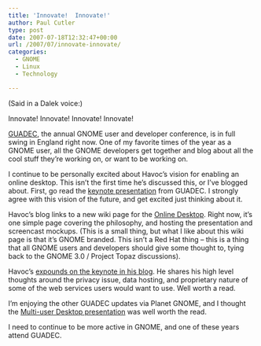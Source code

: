 ```yaml
---
title: 'Innovate!  Innovate!'
author: Paul Cutler
type: post
date: 2007-07-18T12:32:47+00:00
url: /2007/07/innovate-innovate/
categories:
  - GNOME
  - Linux
  - Technology

---
```

(Said in a Dalek voice:)
  
Innovate! Innovate! Innovate! Innovate!

[GUADEC][1], the annual GNOME user and developer conference, is in full swing in England right now. One of my favorite times of the year as a GNOME user, all the GNOME developers get together and blog about all the cool stuff they&#8217;re working on, or want to be working on.

I continue to be personally excited about Havoc&#8217;s vision for enabling an online desktop. This isn&#8217;t the first time he&#8217;s discussed this, or I&#8217;ve blogged about. First, go read the [keynote presentation][2] from GUADEC. I strongly agree with this vision of the future, and get excited just thinking about it.

Havoc&#8217;s blog links to a new wiki page for the [Online Desktop][3]. Right now, it&#8217;s one simple page covering the philosophy, and hosting the presentation and screencast mockups. (This is a small thing, but what I like about this wiki page is that it&#8217;s GNOME branded. This isn&#8217;t a Red Hat thing &#8211; this is a thing that all GNOME users and developers should give some thought to, tying back to the GNOME 3.0 / Project Topaz discussions).

Havoc&#8217;s [expounds on the keynote in his blog][4]. He shares his high level thoughts around the privacy issue, data hosting, and proprietary nature of some of the web services users would want to use. Well worth a read.

I&#8217;m enjoying the other GUADEC updates via Planet GNOME, and I thought the [Multi-user Desktop presentation][5] was well worth the read.

I need to continue to be more active in GNOME, and one of these years attend GUADEC.

 [1]: http://www.guadec.org/
 [2]: http://ometer.com/presentations/OnlineDesktop072007v6.pdf
 [3]: http://online-desktop.org/wiki/Online_Desktop
 [4]: http://log.ometer.com/2007-07.html#18
 [5]: http://people.freedesktop.org/~hughsient/temp/guadec-multiuser.pdf